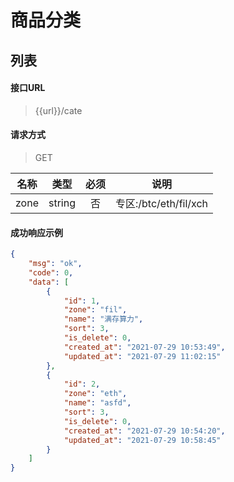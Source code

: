 # 商品分类

## 列表

#### 接口URL
> {{url}}/cate

#### 请求方式
> GET

| 名称 |  类型  | 必须 |         说明          |
| :--: | :----: | :--: | :-------------------: |
| zone | string |  否  | 专区:/btc/eth/fil/xch |

#### 成功响应示例

```json
{
    "msg": "ok",
    "code": 0,
    "data": [
        {
            "id": 1,
            "zone": "fil",
            "name": "满存算力",
            "sort": 3,
            "is_delete": 0,
            "created_at": "2021-07-29 10:53:49",
            "updated_at": "2021-07-29 11:02:15"
        },
        {
            "id": 2,
            "zone": "eth",
            "name": "asfd",
            "sort": 3,
            "is_delete": 0,
            "created_at": "2021-07-29 10:54:20",
            "updated_at": "2021-07-29 10:58:45"
        }
    ]
}
```
